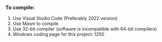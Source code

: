 ### To compile: 
1. Use Visual Studio Code (Preferably 2022 version)
1. Use Masm to compile
1. Use 32-bit compiler (software is incompatible with 64-bit compilers)
1. Windows coding page for this project: 1250


